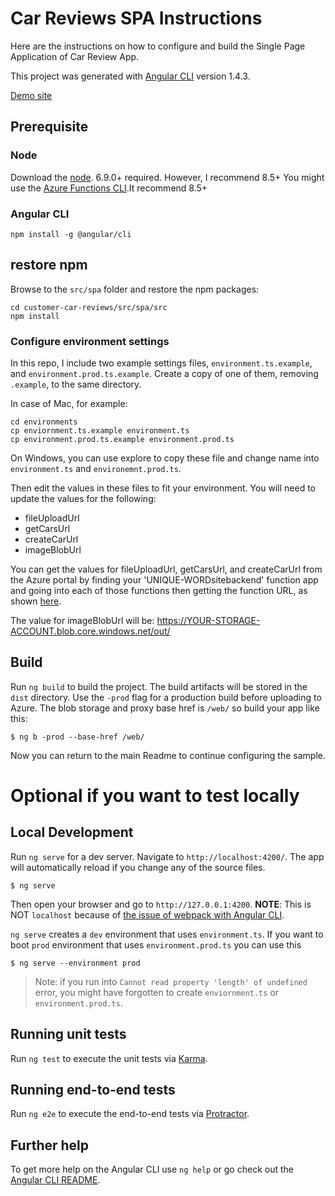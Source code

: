 # Car Reviews SPA Instructions

Here are the instructions on how to configure and build the Single Page Application of Car Review App.

This project was generated with [Angular CLI](https://github.com/angular/angular-cli) version 1.4.3.

[Demo site](https://carreviewstr.blob.core.windows.net/web/index.html)

## Prerequisite 

### Node 

Download the [node](https://nodejs.org/en/). 6.9.0+ required. However, I recommend 8.5+ You might use the [Azure Functions CLI](https://blogs.msdn.microsoft.com/appserviceteam/2017/09/25/develop-azure-functions-on-any-platform/).It recommend 8.5+   

### Angular CLI

```
npm install -g @angular/cli
```

## restore npm

Browse to the `src/spa` folder and restore the npm packages:
```
cd customer-car-reviews/src/spa/src
npm install
```

### Configure environment settings

In this repo, I include two example settings files, `environment.ts.example`, and `environment.prod.ts.example`. Create a copy of one of them, removing `.example`, to the same directory. 

In case of Mac, for example:
```
cd environments
cp enviornment.ts.example environment.ts  
cp environment.prod.ts.example environment.prod.ts 
```

On Windows, you can use explore to copy these file and change name into `environment.ts` and `environemnt.prod.ts`. 

Then edit the values in these files to fit your environment. You will need to update the values for the following:
- fileUploadUrl
- getCarsUrl
- createCarUrl
- imageBlobUrl

You can get the values for fileUploadUrl, getCarsUrl, and createCarUrl from the Azure portal by finding your 'UNIQUE-WORDsitebackend' function app and going into each of those functions then getting the function URL, as shown [here](https://docs.microsoft.com/en-us/azure/azure-functions/functions-create-first-azure-function#test-the-function).

The value for imageBlobUrl will be: https://YOUR-STORAGE-ACCOUNT.blob.core.windows.net/out/

## Build

Run `ng build` to build the project. The build artifacts will be stored in the `dist` directory. Use the `-prod` flag for a production build before uploading to Azure. The blob storage and proxy base href is `/web/` so  build your app like this:

```
$ ng b -prod --base-href /web/
```

Now you can return to the main Readme to continue configuring the sample.

# Optional if you want to test locally 

## Local Development

Run `ng serve` for a dev server. Navigate to `http://localhost:4200/`. The app will automatically reload if you change any of the source files.

```
$ ng serve
```
Then open your browser and go to `http://127.0.0.1:4200`. **NOTE**: This is NOT `localhost` because of [the issue of webpack with Angular CLI](https://github.com/webpack/webpack-dev-server/issues/416). 

`ng serve` creates a `dev` environment that uses `environment.ts`. If you want to boot `prod` environment that uses `environment.prod.ts` you can use this

```
$ ng serve --environment prod
```

> Note: if you run into `Cannot read property 'length' of undefined` error, you might have forgotten to create `enviornment.ts` or `environment.prod.ts`.


## Running unit tests

Run `ng test` to execute the unit tests via [Karma](https://karma-runner.github.io).

## Running end-to-end tests

Run `ng e2e` to execute the end-to-end tests via [Protractor](http://www.protractortest.org/).

## Further help

To get more help on the Angular CLI use `ng help` or go check out the [Angular CLI README](https://github.com/angular/angular-cli/blob/master/README.md).
